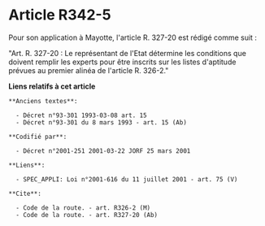 # Article R342-5

Pour son application à Mayotte, l'article R. 327-20 est rédigé comme suit :

"Art. R. 327-20 : Le représentant de l'Etat détermine les conditions que doivent remplir les experts pour être inscrits sur
les listes d'aptitude prévues au premier alinéa de l'article R. 326-2."

**Liens relatifs à cet article**

	**Anciens textes**:

	  - Décret n°93-301 1993-03-08 art. 15
	  - Décret n°93-301 du 8 mars 1993 - art. 15 (Ab)

	**Codifié par**:

	  - Décret n°2001-251 2001-03-22 JORF 25 mars 2001

	**Liens**:

	  - SPEC_APPLI: Loi n°2001-616 du 11 juillet 2001 - art. 75 (V)

	**Cite**:

	  - Code de la route. - art. R326-2 (M)
	  - Code de la route. - art. R327-20 (Ab)
